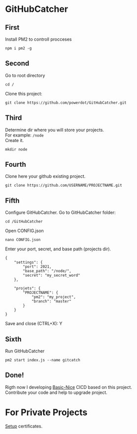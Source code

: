 # GitHubCatcher



## First
Install PM2 to controll procceses
```
npm i pm2 -g
```

## Second
Go to root directory
```
cd /
```
Clone this project:
```
git clone https://github.com/powerdot/GitHubCatcher.git
```

## Third
Determine dir where you will store your projects.  
For example: `/node`  
Create it.
```
mkdir node
```

## Fourth
Clone here your github existing project.  
```
git clone https://github.com/USERNAME/PROJECTNAME.git
```

## Fifth
Configure GitHubCatcher.
Go to GitHubCatcher folder:
```
cd /GitHubCatcher
```
Open CONFIG.json
```
nano CONFIG.json
```
Enter your port, secret, and base path (projects dir).
```
{
    "settings": {
        "port": 2021,
        "base_path": "/node/",
        "secret": "my_secret_word"
    },

    "projets": {
        "PROJECTNAME": {
            "pm2": "my_project",
            "branch": "master"
        }
    }
}
```
Save and close (CTRL+X): Y

## Sixth
Run GitHubCatcher
```
pm2 start index.js --name gitcatch
```

## Done!

Rigth now I developing [Basic-Nice](https://github.com/powerdot/Basic-Nice-CICD) CICD based on this project.  
Contribute your code and help to upgrade project.

# For Private Projects

[Setup](https://docs.github.com/en/github/authenticating-to-github/connecting-to-github-with-ssh) certificates.